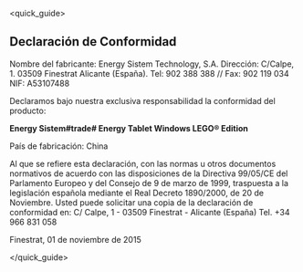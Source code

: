 ﻿<quick_guide>
## Declaración de Conformidad

Nombre del fabricante:
Energy Sistem Technology, S.A.
Dirección: C/Calpe, 1.
03509 Finestrat Alicante (España).
Tel: 902 388 388 // Fax: 902 119 034
NIF: A53107488

Declaramos bajo nuestra exclusiva responsabilidad la conformidad del producto:

**Energy Sistem#trade# Energy Tablet Windows LEGO® Edition**

País de fabricación: China

Al que se refiere esta declaración, con las normas u otros documentos normativos de acuerdo con las disposiciones de la Directiva 99/05/CE del Parlamento Europeo y del Consejo de 9 de marzo de 1999, traspuesta a la legislación española mediante el Real Decreto 1890/2000, de 20 de Noviembre.
Usted puede solicitar una copia de la declaración de conformidad en: C/ Calpe, 1 - 03509 Finestrat - Alicante (España) Tel. +34 966 831 058

Finestrat, 01 de noviembre de 2015

</quick_guide>

